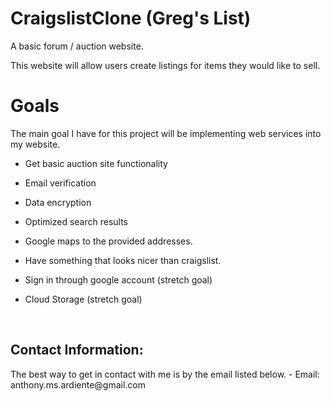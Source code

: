 # CraigslistClone (Greg's List)
A basic forum / auction website.

This website will allow users create listings for items they would like to sell.

<h1>
  <b> Goals </b>
</h1>
<p>
The main goal I have for this project will be implementing web services into my website.
  
- Get basic auction site functionality

- Email verification

- Data encryption

- Optimized search results

- Google maps to the provided addresses.

- Have something that looks nicer than craigslist.

- Sign in through google account (stretch goal)

- Cloud Storage (stretch goal)

</p>
<br>
<h2><b>Contact Information:</b></h2>
The best way to get in contact with me is by the email listed below.
- Email: anthony.ms.ardiente@gmail.com

